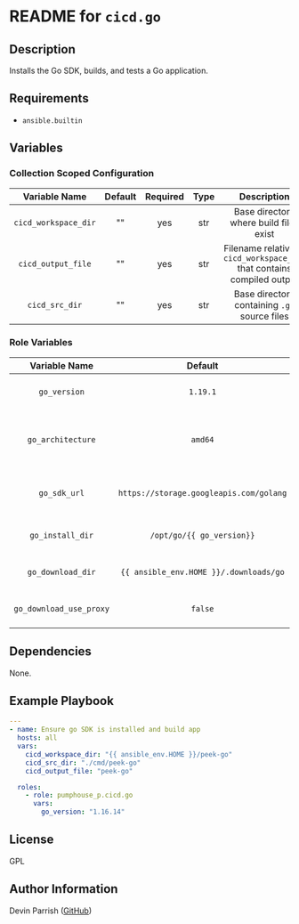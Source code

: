 # README for `cicd.go`

## Description

Installs the Go SDK, builds, and tests a Go application.

## Requirements

- `ansible.builtin`

## Variables

### Collection Scoped Configuration

|    Variable Name     | Default | Required | Type |                               Description                               |
|:--------------------:|:-------:|:--------:|:----:|:-----------------------------------------------------------------------:|
| `cicd_workspace_dir` |   ""    |   yes    | str  |                 Base directory where build files exist                  |
|  `cicd_output_file`  |   ""    |   yes    | str  | Filename relative to `cicd_workspace_dir` that contains compiled output |
|    `cicd_src_dir`    |   ""    |   yes    | str  |              Base directory containing `.go` source files               |

### Role Variables

|      Variable Name      |                 Default                 | Required | Type |                Description                |
|:-----------------------:|:---------------------------------------:|:--------:|:----:|:-----------------------------------------:|
|      `go_version`       |                `1.19.1`                 |    no    | str  |     Version of the Go SDK to install      |
|    `go_architecture`    |                 `amd64`                 |    no    | str  | CPU architecture of the Go SDK to install |
|      `go_sdk_url`       | `https://storage.googleapis.com/golang` |    no    | str  |       Base URL to download SDK from       |
|    `go_install_dir`     |        `/opt/go/{{ go_version}}`        |    no    | str  |          Local installation path          |
|    `go_download_dir`    | `{{ ansible_env.HOME }}/.downloads/go`  |    no    | str  |            Local download path            |
| `go_download_use_proxy` |                 `false`                 |    no    | bool |         Download through a proxy          |

## Dependencies

None.

## Example Playbook

```yaml
---
- name: Ensure go SDK is installed and build app
  hosts: all
  vars:
    cicd_workspace_dir: "{{ ansible_env.HOME }}/peek-go"
    cicd_src_dir: "./cmd/peek-go"
    cicd_output_file: "peek-go"

  roles:
    - role: pumphouse_p.cicd.go
      vars:
        go_version: "1.16.14"        
```

## License

GPL

## Author Information

Devin Parrish ([GitHub](https://github.com/pumphouse-p))
